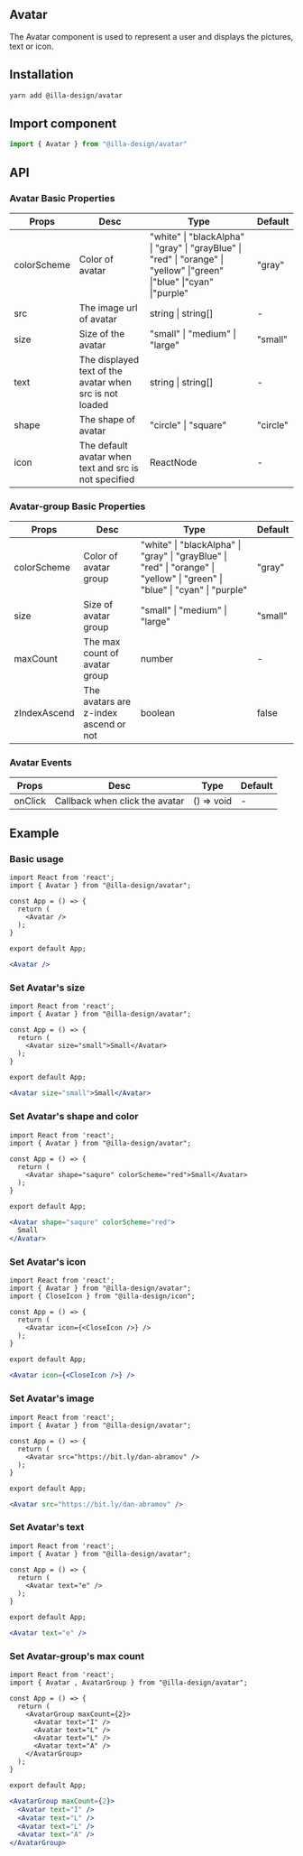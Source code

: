 ## Avatar

The Avatar component is used to represent a user and displays the pictures, text or icon.

## Installation

```bash
yarn add @illa-design/avatar
```

## Import component

```jsx
import { Avatar } from "@illa-design/avatar"
```

## API

### Avatar Basic Properties

| Props       | Desc                                                    | Type                                                                                                                    | Default  |
| ----------- | ------------------------------------------------------- | ----------------------------------------------------------------------------------------------------------------------- | -------- |
| colorScheme | Color of avatar                                         | "white" \| "blackAlpha" \| "gray" \| "grayBlue" \| "red" \| "orange" \| "yellow" \|"green" \|"blue" \|"cyan" \|"purple" | "gray"   |
| src         | The image url of avatar                                 | string \| string[]                                                                                                      | -        |
| size        | Size of the avatar                                      | "small" \| "medium" \| "large"                                                                                          | "small"  |
| text        | The displayed text of the avatar when src is not loaded | string \| string[]                                                                                                      | -        |
| shape       | The shape of avatar                                     | "circle" \| "square"                                                                                                    | "circle" |
| icon        | The default avatar when text and src is not specified   | ReactNode                                                                                                               | -        |

### Avatar-group Basic Properties

| Props        | Desc                                  | Type                                                                                                                        | Default |
| ------------ | ------------------------------------- | --------------------------------------------------------------------------------------------------------------------------- | ------- |
| colorScheme  | Color of avatar group                 | "white" \| "blackAlpha" \| "gray" \| "grayBlue" \| "red" \| "orange" \| "yellow" \| "green" \| "blue" \| "cyan" \| "purple" | "gray"  |
| size         | Size of avatar group                  | "small" \| "medium" \| "large"                                                                                              | "small" |
| maxCount     | The max count of avatar group         | number                                                                                                                      | -       |
| zIndexAscend | The avatars are z-index ascend or not | boolean                                                                                                                     | false   |

### Avatar Events

| Props   | Desc                           | Type       | Default |
| ------- | ------------------------------ | ---------- | ------- |
| onClick | Callback when click the avatar | () => void | -       |

## Example

### Basic usage

```SnackPlayer dependencies=@illa-design/avatar
import React from 'react';
import { Avatar } from "@illa-design/avatar";

const App = () => {
  return (
    <Avatar />
  );
}

export default App;

```

```jsx
<Avatar />
```

### Set Avatar's size

```SnackPlayer dependencies=@illa-design/avatar
import React from 'react';
import { Avatar } from "@illa-design/avatar";

const App = () => {
  return (
    <Avatar size="small">Small</Avatar>
  );
}

export default App;

```

```jsx
<Avatar size="small">Small</Avatar>
```

### Set Avatar's shape and color

```SnackPlayer dependencies=@illa-design/avatar
import React from 'react';
import { Avatar } from "@illa-design/avatar";

const App = () => {
  return (
    <Avatar shape="saqure" colorScheme="red">Small</Avatar>
  );
}

export default App;

```

```jsx
<Avatar shape="saqure" colorScheme="red">
  Small
</Avatar>
```

### Set Avatar's icon

```SnackPlayer dependencies=@illa-design/avatar
import React from 'react';
import { Avatar } from "@illa-design/avatar";
import { CloseIcon } from "@illa-design/icon";

const App = () => {
  return (
    <Avatar icon={<CloseIcon />} />
  );
}

export default App;

```

```jsx
<Avatar icon={<CloseIcon />} />
```

### Set Avatar's image

```SnackPlayer dependencies=@illa-design/avatar
import React from 'react';
import { Avatar } from "@illa-design/avatar";

const App = () => {
  return (
    <Avatar src="https://bit.ly/dan-abramov" />
  );
}

export default App;

```

```jsx
<Avatar src="https://bit.ly/dan-abramov" />
```

### Set Avatar's text

```SnackPlayer dependencies=@illa-design/avatar
import React from 'react';
import { Avatar } from "@illa-design/avatar";

const App = () => {
  return (
    <Avatar text="e" />
  );
}

export default App;

```

```jsx
<Avatar text="e" />
```

### Set Avatar-group's max count

```SnackPlayer dependencies=@illa-design/avatar
import React from 'react';
import { Avatar , AvatarGroup } from "@illa-design/avatar";

const App = () => {
  return (
    <AvatarGroup maxCount={2}>
      <Avatar text="I" />
      <Avatar text="L" />
      <Avatar text="L" />
      <Avatar text="A" />
    </AvatarGroup>
  );
}

export default App;

```

```jsx
<AvatarGroup maxCount={2}>
  <Avatar text="I" />
  <Avatar text="L" />
  <Avatar text="L" />
  <Avatar text="A" />
</AvatarGroup>
```
